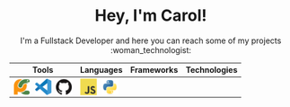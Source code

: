 <h1 align="center">Hey, I'm Carol!</h1>
<p align="center">I'm a Fullstack Developer and here you can reach some of my projects :woman_technologist:<p>

| Tools  | Languages | Frameworks  | Technologies |  
|---|---|---|---|
|<img align=center src="https://github.com/devicons/devicon/blob/master/icons/pycharm/pycharm-original.svg" width="30" height="30"/>&nbsp;&nbsp;<img align="center" src="https://github.com/devicons/devicon/blob/master/icons/vscode/vscode-original.svg" width="30" height="30"/>&nbsp;&nbsp;<img align="center" src="https://github.com/devicons/devicon/blob/master/icons/github/github-original.svg" width="30" height="30"/>|<img align="center" src="https://github.com/devicons/devicon/blob/master/icons/javascript/javascript-original.svg" width="30" height="30"/>&nbsp;&nbsp;<img align="center" src="https://github.com/devicons/devicon/blob/master/icons/python/python-original.svg" width="30" height="30"/>|

